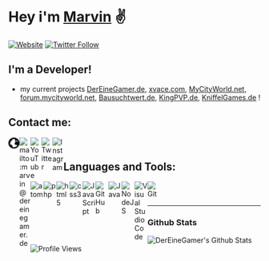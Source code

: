 # Hey i'm [Marvin](https://dereinegamer.de) ✌

[![Website](https://img.shields.io/website?label=dereinegamer.de&style=for-the-badge&url=https://dereinegamer.de)](https://dereinegamer.de)
[![Twitter Follow](https://img.shields.io/twitter/follow/DerEineGamer?color=1DA1F2&logo=twitter&style=for-the-badge)](https://twitter.com/intent/follow?original_referer=https%3A%2F%2Fgithub.com%2FDerEineGamer&screen_name=DerEineGamer)

## I'm a Developer!

- my current projects [DerEineGamer.de](https://dereinegamer.de), [xvace.com](https://xvace.com), [MyCityWorld.net](https://mycityworld.net), [forum.mycityworld.net](https://forum.mycityworld.net), [Bausuchtwert.de](https://Bausuchtwert.de), [KingPVP.de](https://KingPVP.de), [KniffelGames.de](https://kniffelgames.de) !

## Contact me:

[<img align="left" alt="DerEineGamer.de" width="22px" src="https://raw.githubusercontent.com/iconic/open-iconic/master/svg/globe.svg" />][website]
[<img align="left" alt="mailto:marvin@dereinegamer.de" width="22px" src="https://fa.mrvn.dev/svgs/solid/envelope.svg" />][email]
[<img align="left" alt="YouTube" width="22px" src="https://cdn.jsdelivr.net/npm/simple-icons@v3/icons/youtube.svg" />][youtube]
[<img align="left" alt="Twitter" width="22px" src="https://cdn.jsdelivr.net/npm/simple-icons@v3/icons/twitter.svg" />][twitter]
[<img align="left" alt="Instagram" width="22px" src="https://cdn.jsdelivr.net/npm/simple-icons@v3/icons/instagram.svg" />][instagram]

<br />

## Languages and Tools:

<img align="left" alt="atom" width="26px" src="https://simpleicons.org/icons/atom.svg" />
<img align="left" alt="php" width="26px" src="https://simpleicons.org/icons/php.svg" />
<img align="left" alt="html5" width="26px" src="https://simpleicons.org/icons/html5.svg" />
<img align="left" alt="css3" width="26px" src="https://simpleicons.org/icons/css3.svg" />
<img align="left" alt="JavaScript" width="26px" src="https://simpleicons.org/icons/javascript.svg" />
<img align="left" alt="GitHub" width="26px" src="https://simpleicons.org/icons/github.svg" />
<img align="left" alt="Java" width="26px" src="https://simpleicons.org/icons/java.svg" />
<img align="left" alt="NodeJS" width="26px" src="https://simpleicons.org/icons/node-dot-js.svg" />
<img align="left" alt="Visual Studio Code" width="26px" src="https://simpleicons.org/icons/visualstudiocode.svg" />
<img align="left" alt="Git" width="26px" src="https://simpleicons.org/icons/git.svg" />


<br />
<br />

---

###    Github Stats
  <img align="left" alt="DerEineGamer's Github Stats" src="https://github-readme-stats.codestackr.vercel.app/api?username=DerEineGamer&show_icons=true&hide_border=true" />

![Profile Views](https://gpvc.arturio.dev/DerEineGamer)

[email]: mailto:marvin@dereinegamer.de
[website]: https://dereinegamer.de
[twitter]: https://twitter.com/DerEineGamer
[youtube]: https://youtube.com/DerEineGamer
[instagram]: https://instagram.com/DerEineGamer

